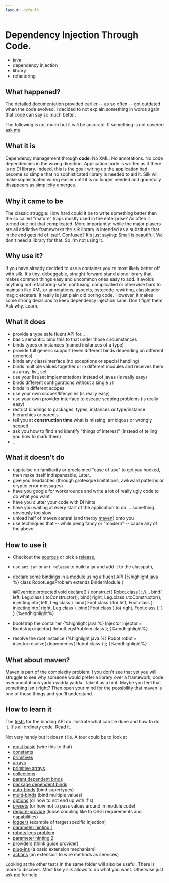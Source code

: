 ```yaml
---
layout: default
---
```


# Dependency Injection Through Code.
* java
* dependency injection
* library
* refactoring


## What happened?
The detailed documentation provided earlier -- as so often -- got outdated when the code
evolved. I decided to not explain something in words again that code can say so much better.

The following is not much but it will be accurate. 
If something is not covered [ask me](http://jbee.github.io).


## What it is
Dependency management through **code**. 
No XML. No annotations. No code dependencies in the wrong direction. 
Application code is written as if there is no DI library. 
Indeed, this is the goal: wiring up the application had become so simple that no 
sophisticated library is needed to aid it. 
Silk will make sophisticated wiring easier until it is no longer needed and
gracefully disappears as simplicity emerges.


## Why it came to be
The classic struggle: How hard could it be to write something better than 
the so called "mature" traps mostly used in the enterprise? 
As often it turned out: not that complicated.
More importantly: while the major players are all addictive frameworks the silk
library is intended as a substitute that in the end gets rid of itself.
Confused? It's just saying: [Small is beautiful](http://www.infoq.com/presentations/small-large-systems).
We don't need a library for that. So I'm not using it.


## Why use it?
If you have already decided to use a container you're most likely better off 
with silk. It's tiny, debuggable, straight forward stand alone library that 
makes common things easy and uncommon ones easy to add.
It avoids anything not refactoring-safe, confusing, complicated or otherwise 
hard to maintain like XML or annotations, aspects, bytecode rewirting, classloader magic etcetera.
It really is just plain old boring code. 
However, it makes some strong decisions to keep dependency injection sane.
Don't fight them. Ask why. Learn.


## What it does
* provide a type safe fluent API for...
* basic semantic: bind this to that under those circumstances
* binds types or instances (named instances of a type)
* provide full generic support (even different binds depending on different generics)
* binds any class/interface (no exceptions or special handling)
* binds multiple values together or in different modules and receives them as array, list, set
* use your list/set implementations instead of javas (is really easy)
* binds different configurations without a single `if`
* binds in different scopes
* use your own scopes/lifecycles (is really easy)
* use your own provider interface to escape scoping problems (is really easy) 
* restrict bindings to packages, types, instances or type/instance hierarchies or parents
* tell you at **construction time** what is missing, ambigous or
wrongly scoped.
* ask you how to find and identify "things of interest" (instead of telling you how to mark them)
* ...

## What it doesn't do
* capitalise on familiarity or proclaimed "ease of use" to get you hooked, then make itself indispensable; Later..
* give you headaches (through grotesque limitations, awkward patterns or cryptic error messages)
* have you google for workarounds and write a lot of really ugly code to do what you want
* have you clutter your code with DI hints
* have you waiting at every start of the application to do ... something obviously too slow
* unload half of maven central (and therby <a href="#what-about-maven">maven</a>) onto you
* use techniques that -- while being fancy or "modern" -- cause any of the above


## How to use it
* Checkout the [sources](https://github.com/jbee/silk) or pick a 
[release](https://github.com/jbee/silk/releases),
* use `ant jar` or `ant release` to build a jar and add it to the classpath,
* declare some bindings in a module using a fluent API
{%highlight java %}
class RobotLegsProblem extends BinderModule {

	@Override
	protected void declare() {
		construct( Robot.class );
		//...
		bind( left, Leg.class ).toConstructor();
		bind( right, Leg.class ).toConstructor();
		injectingInto( left, Leg.class )
			.bind( Foot.class ).to( left, Foot.class );
		injectingInto( right, Leg.class )
			.bind( Foot.class ).to( right, Foot.class );
	}
}
{%endhighlight%}
* bootstrap the container
{%highlight java %}
Injector injector = Bootstrap.injector( RobotLegsProblem.class );
{%endhighlight%}
* resolve the root instance
{%highlight java %}
Robot robot = injector.resolve( dependency( Robot.class ) ); 
{%endhighlight%}


## What about maven?
Maven is part of the complexity problem. I you don't see that yet you will struggle to see
why someone would prefer a library over a framework, code over annotations yadda yadda yadda. 
Take it as a hint. Maybe you feel that something isn't right? 
Then open your mind for the possibility that maven is one of those things and you'll understand. 


## How to learn it
The [tests](https://github.com/jbee/silk/tree/master/src/test/se/jbee/inject/bind)
for the binding API do illustrate what can be done and how to do it. 
It's all ordinary code. Read it.

Not very handy but it doesn't lie. A tour could be to look at

* [most basic](https://github.com/jbee/silk/blob/master/src/test/se/jbee/inject/bind/TestInstanceBinds.java) (wire this to that)
* [constants](https://github.com/jbee/silk/blob/master/src/test/se/jbee/inject/bind/TestConstantBinds.java)
* [primitives](https://github.com/jbee/silk/blob/master/src/test/se/jbee/inject/bind/TestPrimitiveBinds.java)
* [arrays](https://github.com/jbee/silk/blob/master/src/test/se/jbee/inject/bind/TestElementBinds.java)
* [primitive arrays](https://github.com/jbee/silk/blob/master/src/test/se/jbee/inject/bind/TestPrimitiveArrayBinds.java)
* [collections](https://github.com/jbee/silk/blob/master/src/test/se/jbee/inject/bind/TestCollectionBinds.java)
* [parent dependent binds](https://github.com/jbee/silk/blob/master/src/test/se/jbee/inject/bind/TestParentTargetBinds.java)
* [package dependent binds](https://github.com/jbee/silk/blob/master/src/test/se/jbee/inject/bind/TestPackageLocalisedBinds.java)
* [auto-binds](https://github.com/jbee/silk/blob/master/src/test/se/jbee/inject/bind/TestAutobindBinds.java) (bind supertypes)
* [multi-binds](https://github.com/jbee/silk/blob/master/src/test/se/jbee/inject/bind/TestMultibindBinds.java) (bind multiple values)
* [options](https://github.com/jbee/silk/blob/master/src/test/se/jbee/inject/bind/TestOptionBinds.java) (or how to not end up with if's)
* [presets](https://github.com/jbee/silk/blob/master/src/test/se/jbee/inject/bind/TestPresetModuleBinds.java) (or how not to pass values around in module code)
* [require-provide](https://github.com/jbee/silk/blob/master/src/test/se/jbee/inject/bind/TestRequiredProvidedBinds.java) (loose coupling like to OSGi requirements and capabilities)
* [loggers](https://github.com/jbee/silk/blob/master/src/test/se/jbee/inject/bind/TestLoggerBinds.java) (example of target specific injection)
* [parameter hinting 1](https://github.com/jbee/silk/blob/master/src/test/se/jbee/inject/bind/TestSpecificImplementationBinds.java)
* [robots legs problem](https://github.com/jbee/silk/blob/master/src/test/se/jbee/inject/bind/TestRobotLegsProblemBinds.java)
* [parameter hinting 2](https://github.com/jbee/silk/blob/master/src/test/se/jbee/inject/bind/TestConstructorParameterBinds.java)
* [providers](https://github.com/jbee/silk/blob/master/src/test/se/jbee/inject/bind/TestProviderBinds.java) (think guice provider)
* [plug-ins](https://github.com/jbee/silk/blob/master/src/test/se/jbee/inject/bind/TestPluginBinds.java) (a basic extension mechanism)
* [actions](https://github.com/jbee/silk/blob/master/src/test/se/jbee/inject/action/TestActionBinds.java) (an extension to wire methods as services)

Looking at the other tests in the same folder will also be useful. 
There is more to discover. Most likely silk allows to do what you want.
Otherwise just ask [me](http://jbee.github.io) for help.


